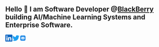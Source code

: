 ## Hello :wave: I am Software Developer @[BlackBerry](https://www.blackberry.com/us/en) building AI/Machine Learning Systems and Enterprise Software.

<a href="https://www.linkedin.com/in/jsinghwaraich/">
  <img align="left" alt="Jaspreet's LinkedIN" width="22px" src="./assets/linkedin.svg"/>

<a href="https://twitter.com/jsinghwaraich">
  <img align="left" alt="Jaspreet's Twitter" width="22px" src="./assets/twitter.svg"/>
</a>

<a href="mailto:jaspreet@jaspreet.io">
  <img align="left" alt="Jaspreet's Email" width="22px" src="./assets/mail.svg"/>
</a>
<!--
**jsinghwaraich/jsinghwaraich** is a ✨ _special_ ✨ repository because its `README.md` (this file) appears on your GitHub profile.

Here are some ideas to get you started:

-->

- 🔭 I’m currently working on building Log Anomaly Detection AI System.
- 🌱 I’m currently learning ...
- 👯 I’m looking to collaborate on ...
- 🤔 I’m looking for help with ...
- 💬 Ask me about AI/ML, Deep Learning, ML System Design, AI/ML Interviews
- 📫 How to reach me:

- ⚡ Fun fact: ...
